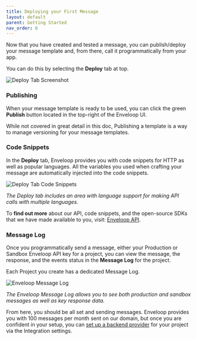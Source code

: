 ```yaml
---
title: Deploying your First Message
layout: default
parent: Getting Started
nav_order: 6
---
```


Now that you have created and tested a message, you can publish/deploy your message template and, from there, call it programmatically from your app.

You can do this by selecting the **Deploy** tab at top.


![Deploy Tab Screenshot](/images/Screen%20Shot%202022-12-15%20at%203.59.07%20PM.png)


### Publishing

When your message template is ready to be used, you can click the green **Publish** button located in the top-right of the Enveloop UI.

While not covered in great detail in this doc, Publishing a template is a way to manage versioning for your message templates.

### Code Snippets

In the **Deploy** tab, Enveloop provides you with code snippets for HTTP as well as popular languages. All the variables you used when crafting your message are automatically injected into the code snippets.

![Deploy Tab Code Snippets](/images/Screen%20Shot%202022-12-15%20at%204.38.41%20PM.png)

*The Deploy tab includes an area with language support for making API calls with multiple languages.*

To **find out more** about our API, code snippets, and the open-source SDKs that we have made available to you, visit: [Enveloop API](../../enveloop-api/getting-started-with-enveloop-api.md).

### Message Log

Once you programmatically send a message, either your Production or Sandbox Enveloop API key for a project, you can view the message, the response, and the events status in the **Message Log** for the project.

Each Project you create has a dedicated Message Log.

![Enveloop Message Log](/images/Screen%20Shot%202022-12-15%20at%205.01.49%20PM.png)

*The Enveloop Message Log allows you to see both production and sandbox messages as well as key response data.*

From here, you should be all set and sending messages. Enveloop provides you with 100 messages per month sent on our domain, but once you are confident in your setup, you can [set up a backend provider](../../integrations/do-i-need-integrations.md) for your project via the Integration settings.

